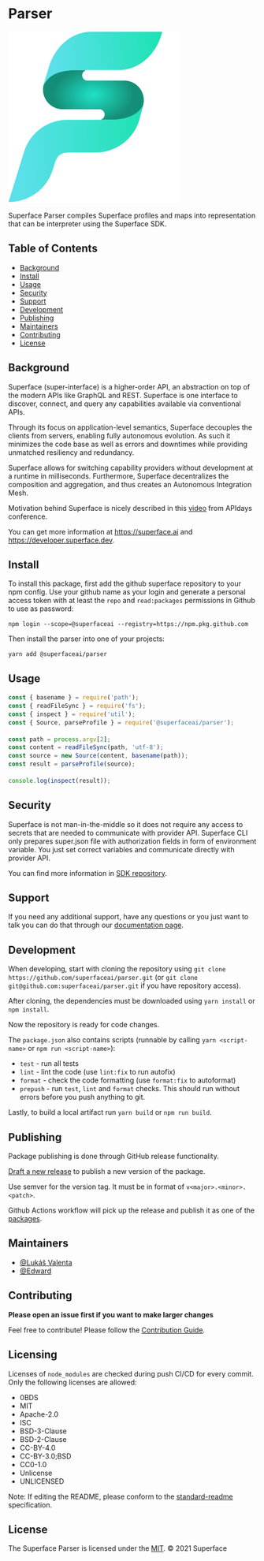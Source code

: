 # Parser

![superface logo](https://github.com/superfaceai/parser/blob/master/docs/LogoGreen.svg)

Superface Parser compiles Superface profiles and maps into representation that can be interpreter using the Superface SDK.

## Table of Contents

- [Background](#background)
- [Install](#install)
- [Usage](#usage)
- [Security](#security)
- [Support](#support)
- [Development](#development)
- [Publishing](#publishing)
- [Maintainers](#maintainers)
- [Contributing](#contributing)
- [License](#license)

## Background
 Superface (super-interface) is a higher-order API, an abstraction on top of the modern APIs like GraphQL and REST. Superface is one interface to discover, connect, and query any capabilities available via conventional APIs. 

 Through its focus on application-level semantics, Superface decouples the clients from servers, enabling fully autonomous evolution. As such it minimizes the code base as well as errors and downtimes while providing unmatched resiliency and redundancy. 

 Superface allows for switching capability providers without development at a runtime in milliseconds. Furthermore, Superface decentralizes the composition and aggregation, and thus creates an Autonomous Integration Mesh.

 Motivation behind Superface is nicely described in this [video](https://www.youtube.com/watch?v=BCvq3NXFb94) from APIdays conference.

 You can get more information at https://superface.ai and https://developer.superface.dev.
 
## Install

To install this package, first add the github superface repository to your npm config. Use your github name as your login and generate a personal access token with at least the `repo` and `read:packages` permissions in Github to use as password:

```shell
npm login --scope=@superfaceai --registry=https://npm.pkg.github.com
```

Then install the parser into one of your projects:

```shell
yarn add @superfaceai/parser
```

## Usage

```ts
const { basename } = require('path');
const { readFileSync } = require('fs');
const { inspect } = require('util');
const { Source, parseProfile } = require('@superfaceai/parser');

const path = process.argv[2];
const content = readFileSync(path, 'utf-8');
const source = new Source(content, basename(path));
const result = parseProfile(source);

console.log(inspect(result));
```

## Security

Superface is not man-in-the-middle so it does not require any access to secrets that are needed to communicate with provider API. Superface CLI only prepares super.json file with authorization fields in form of environment variable. You just set correct variables and communicate directly with provider API.

You can find more information in [SDK repository](https://github.com/superfaceai/sdk-js/blob/master/SECURITY.md).

## Support

If you need any additional support, have any questions or you just want to talk you can do that through our [documentation page](https://developer.superface.dev). 

## Development

When developing, start with cloning the repository using `git clone https://github.com/superfaceai/parser.git` (or `git clone git@github.com:superfaceai/parser.git` if you have repository access).

After cloning, the dependencies must be downloaded using `yarn install` or `npm install`.

Now the repository is ready for code changes.

The `package.json` also contains scripts (runnable by calling `yarn <script-name>` or `npm run <script-name>`):
- `test` - run all tests
- `lint` - lint the code (use `lint:fix` to run autofix)
- `format` - check the code formatting (use `format:fix` to autoformat)
- `prepush` - run `test`, `lint` and `format` checks. This should run without errors before you push anything to git.

Lastly, to build a local artifact run `yarn build` or `npm run build`.

## Publishing

Package publishing is done through GitHub release functionality.

[Draft a new release](https://github.com/superfaceai/parser/releases/new) to publish a new version of the package.

Use semver for the version tag. It must be in format of `v<major>.<minor>.<patch>`.

Github Actions workflow will pick up the release and publish it as one of the [packages](https://github.com/superfaceai/parser/packages).

## Maintainers

- [@Lukáš Valenta](https://github.com/lukas-valenta)
- [@Edward](https://github.com/TheEdward162)

## Contributing

**Please open an issue first if you want to make larger changes**

Feel free to contribute! Please follow the [Contribution Guide](CONTRIBUTION_GUIDE.md).

## Licensing

Licenses of `node_modules` are checked during push CI/CD for every commit. Only the following licenses are allowed:

- 0BDS
- MIT
- Apache-2.0
- ISC
- BSD-3-Clause
- BSD-2-Clause
- CC-BY-4.0
- CC-BY-3.0;BSD
- CC0-1.0
- Unlicense
- UNLICENSED

Note: If editing the README, please conform to the [standard-readme](https://github.com/RichardLitt/standard-readme) specification.

## License

The Superface Parser is licensed under the [MIT](LICENSE).
© 2021 Superface
